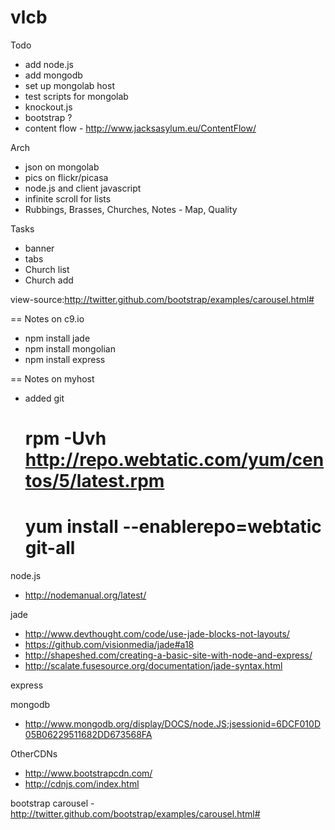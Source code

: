 vlcb
====

Todo
- add node.js
- add mongodb
- set up mongolab host
- test scripts for mongolab
- knockout.js
- bootstrap ?
- content flow - http://www.jacksasylum.eu/ContentFlow/

Arch
- json on mongolab
- pics on flickr/picasa
- node.js and client javascript
- infinite scroll for lists
- Rubbings, Brasses, Churches, Notes - Map, Quality

Tasks
- banner
- tabs
- Church list
- Church add

view-source:http://twitter.github.com/bootstrap/examples/carousel.html#

== Notes on c9.io
- npm install jade
- npm install mongolian
- npm install express


== Notes on myhost
* added git
	# rpm -Uvh http://repo.webtatic.com/yum/centos/5/latest.rpm
	# yum install --enablerepo=webtatic git-all


node.js
* http://nodemanual.org/latest/

jade

* http://www.devthought.com/code/use-jade-blocks-not-layouts/
* https://github.com/visionmedia/jade#a18
* http://shapeshed.com/creating-a-basic-site-with-node-and-express/
* http://scalate.fusesource.org/documentation/jade-syntax.html


express

mongodb
* http://www.mongodb.org/display/DOCS/node.JS;jsessionid=6DCF010D05B06229511682DD673568FA


OtherCDNs
* http://www.bootstrapcdn.com/
* http://cdnjs.com/index.html

bootstrap carousel - http://twitter.github.com/bootstrap/examples/carousel.html#

